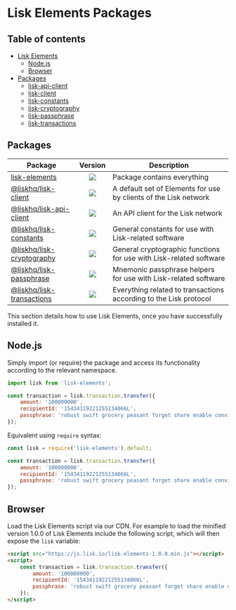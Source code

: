# Lisk Elements Packages

## Table of contents

- [Lisk Elements](#lisk-elements)
  - [Node.js](#nodejs)
  - [Browser](#browser)
- [Packages](#lisk-elemments-packages)
  - [lisk-api-client](api-client/api-client.md)
  - [lisk-client](client/client.md)
  - [lisk-constants](constants/constants.md)
  - [lisk-cryptography](cryptography/cryptography.md)
  - [lisk-passphrase](passphrase/passphrase.md)
  - [lisk-transactions](transactions/transactions.md)
## Packages

| Package                                                 |                                                      Version                                                      | Description                                                        |
| ------------------------------------------------------- | :---------------------------------------------------------------------------------------------------------------: | ------------------------------------------------------------------ |
| [lisk-elements](packages/lisk-elements)                 | [![](https://img.shields.io/badge/npm-v1.0.0-green.svg)](https://www.npmjs.com/package/lisk-elements)             | Package contains everything                                        |
| [@liskhq/lisk-client](/client/api)         | [![](https://img.shields.io/badge/npm-v1.0.0-green.svg)](https://www.npmjs.com/package/@liskhq/lisk-client)       | A default set of Elements for use by clients of the Lisk network   |
| [@liskhq/lisk-api-client](/api-client/api) | [![](https://img.shields.io/badge/npm-v1.0.0-green.svg)](https://www.npmjs.com/package/@liskhq/lisk-api-client)   | An API client for the Lisk network                                 |
| [@liskhq/lisk-constants](/constants)       | [![](https://img.shields.io/badge/npm-v1.0.0-green.svg)](https://www.npmjs.com/package/@liskhq/lisk-constants)    | General constants for use with Lisk-related software               |
| [@liskhq/lisk-cryptography](/cryptography) | [![](https://img.shields.io/badge/npm-v1.0.0-green.svg)](https://www.npmjs.com/package/@liskhq/lisk-cryptography) | General cryptographic functions for use with Lisk-related software |
| [@liskhq/lisk-passphrase](/mnemonic)       | [![](https://img.shields.io/badge/npm-v1.0.0-green.svg)](https://www.npmjs.com/package/@liskhq/lisk-passphrase)   | Mnemonic passphrase helpers for use with Lisk-related software     |
| [@liskhq/lisk-transactions](/transactions) | [![](https://img.shields.io/badge/npm-v1.0.0-green.svg)](https://www.npmjs.com/package/@liskhq/lisk-transactions) | Everything related to transactions according to the Lisk protocol  |


This section details how to use Lisk Elements, once you have successfully installed it.



## Node.js

Simply import (or require) the package and access its functionality according to the relevant namespace.

```js
import lisk from 'lisk-elements';

const transaction = lisk.transaction.transfer({
    amount: '100000000',
    recipientId: '15434119221255134066L',
    passphrase: 'robust swift grocery peasant forget share enable convince deputy road keep cheap',
});
```

Equivalent using `require` syntax:

```js
const lisk = require('lisk-elements').default;

const transaction = lisk.transaction.transfer({
    amount: '100000000',
    recipientId: '15434119221255134066L',
    passphrase: 'robust swift grocery peasant forget share enable convince deputy road keep cheap',
});
```

## Browser

Load the Lisk Elements script via our CDN. For example to load the minified version 1.0.0 of Lisk Elements include the following script, which will then expose the `lisk` variable:

```html
<script src="https://js.lisk.io/lisk-elements-1.0.0.min.js"></script>
<script>
    const transaction = lisk.transaction.transfer({
        amount: '100000000',
        recipientId: '15434119221255134066L',
        passphrase: 'robust swift grocery peasant forget share enable convince deputy road keep cheap',
    });
</script>
```
